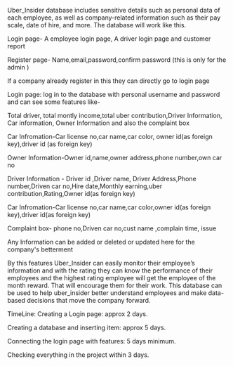 Uber_Insider database includes sensitive details such as personal data of each employee, as well as company-related information such as their pay scale, date of hire, and more. The database will work like this.

Login page- A employee login page, A driver login page and customer report

Register page- Name,email,password,confirm password (this is only for the admin  )

If a company already register in this they can directly go to login page 


Login page:  log in to the database with personal username and password and can see some features like-

Total driver, total montly income,total uber contribution,Driver Information, Car information, Owner Information and also the complaint box


Car Infromation-Car license no,car name,car color, owner id(as foreign key),driver id (as foreign key)

Owner Information-Owner id,name,owner address,phone number,own car no

Driver Information - Driver id ,Driver name,  Driver Address,Phone number,Driven car no,Hire date,Monthly earning,uber contribution,Rating,Owner id(as foreign key)

Car Infromation-Car license no,car name,car color,owner id(as foreign key),driver id(as foreign key)

Complaint box- phone no,Driven car no,cust name ,complain time, issue

Any Information can be added or deleted or updated here for the company's betterment  

By this features Uber_Insider can easily monitor their employee’s information and with the rating they can know the performance of their employees and the highest rating employee will get the employee of the month reward. That will encourage them for their work. This database can be used to help uber_insider  better understand employees and make data-based decisions that move the company forward.


TimeLine:
Creating a Login page: approx 2 days.

Creating a database and inserting item: approx 5 days.

Connecting the login page with features: 5 days minimum.

Checking everything in the project within 3 days.
